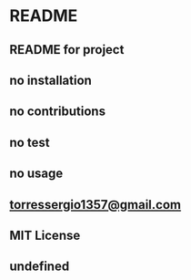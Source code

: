 # README
## README for project
## no installation
## no contributions
## no test
## no usage
## torressergio1357@gmail.com
## MIT License
## undefined
